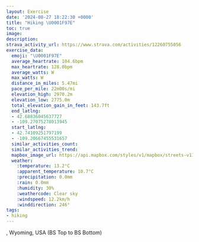 ```yaml
---
layout: Exercise
date: '2024-08-27 18:22:30 +0000'
title: "Hiking \U0001F97E"
toc: true
image:
description:
strava_activity_url: https://www.strava.com/activities/12260755056
exercise_data:
  emoji: "\U0001F97E"
  average_heartrate: 104.6bpm
  max_heartrate: 128.0bpm
  average_watts: W
  max_watts: W
  distance_in_miles: 5.47mi
  pace_per_mile: 22m00s/mi
  elevation_high: 2970.2m
  elevation_low: 2775.0m
  total_elevation_gain_in_feet: 143.7ft
  end_latlng:
  - 42.68836045637727
  - -109.27075278013945
  start_latlng:
  - 42.74109251797199
  - -109.20667455531657
  similar_activities_count:
  similar_activities_trend:
  mapbox_image_url: https://api.mapbox.com/styles/v1/mapbox/streets-v11/static/path-5+787af2-1.0(aozcG~qpySP%7C%40%5Cd%40FXVHf%40f%40Ld%40%5E%5Cj%40fATLNLCDzBt%40v%40fAt%40p%40RFXb%40b%40bACNFd%40%60%40h%40Rp%40Z%5CRz%40d%40l%40RJt%40bATf%40z%40dABhBBVL%60%40NRF%5EFPjAp%40TRLd%40%60%40~%40Bp%40L%5EFBTIXNRzAHR%5Ef%40%60%40bA%5Eb%40b%40%7C%40%60%40h%40H%5CdAvAFd%40d%40r%40b%40h%40d%40r%40r%40%5EVVN%5CJf%40P%5EdAtAJt%40Cx%40l%40%60AD%5CPZNl%40r%40hBAPLd%40%7C%40fAZJ%60%40b%40%60%40fABd%40%60%40hAh%40f%40d%40Bh%40Z%5Et%40TRVz%40RNDXp%40x%40%60%40v%40VVVfAPNLXBj%40N~%40j%40n%40Lb%40Hp%40GN%3FPXh%40Nx%40Z%5EHVFh%40XhA%3Fb%40HTMXBANLXd%40DZZz%40d%40b%40DNZRl%40t%40%5EZn%40Zh%40l%40r%40d%40Xd%40%60%40t%40HVz%40p%40ZbAl%40h%40HXD%60%40j%40hABHADp%40XNNFLD%5Cr%40Xn%40h%40b%40bAt%40%60ANXf%40l%40rAjANl%40VZNt%40%60Aj%40%60AhAhC%60Bn%40j%40THV%5El%40h%40JT~%40n%40VZdA%60%40LVp%40r%40h%40%7C%40Tr%40j%40x%40Bb%40xAtAVd%40Rn%40bBhANXTPj%40nAZRfAbAn%40lAjAp%40%5C%5CXFbAt%40l%40p%40%5EHh%40b%40l%40t%40f%40XdBvATb%40f%40d%40v%40~%40tApAt%40jATTPf%40d%40%5Er%40bA%40NBIC%40%3FJZn%40LThAp%40X%60%40h%40b%40j%40LR%60%40b%40f%40~%40r%40R%5CFT%3FXZRH%5ET%5ED%5C%3Fb%40CE%40CLTRHPf%40VNp%40v%40dAl%40l%40t%40lA%7C%40X%60%40Nl%40PNHT~%40n%40d%40dA%5Ch%40x%40j%40h%40r%40ZVJVX%5EXRp%40v%40dAhB%5C%5Ch%40v%40%60BjAr%40%5El%40PFN%60%40D%5CRtA%5Ch%40VfBb%40t%40DxBd%40rAn%40ZFFKEJBLx%40h%40d%40NTRp%40Xh%40d%40FV%60%40n%40d%40dAx%40%7C%40v%40h%40d%40jAr%40%60AP%60%40%5Cd%40LDEBVDj%40d%40Zl%40DZZr%40NTh%40XLPbAnCf%40rBTn%40A%5CGh%40ITCb%40Wn%40SNEPIHKv%40TFJOJEJTLF%40b%40KT%40HIBBBCABh%40%5Bn%40i%40Rc%40%60%40q%40Ti%40d%40K%5EEp%40%40RHTr%40p%40%60%40l%40b%40XRZf%40f%40BDCB%7CAbAv%40p%40tAn%40%60%40%40t%40PdC~%40bB%60A~%40%60%40d%40d%40f%40Lb%40XvBf%40),pin-s-s+e5b22e(-109.20752,42.73921),pin-s-f+89ae00(-109.26970000000007,42.690719999999985)/auto/800x800?access_token=pk.eyJ1Ijoiam9zaGJlY2ttYW4iLCJhIjoiY205eWR2aDd1MWZ6djJrbXc4a3M0bWZleiJ9.XiG9OWkNcZk2QzjJbxLB4A
  weather:
    :temperature: 13.2°C
    :apparent_temperature: 10.7°C
    :precipitation: 0.0mm
    :rain: 0.0mm
    :humidity: 30%
    :weathercode: Clear sky
    :windspeed: 12.2km/h
    :winddirection: 246°
tags:
- hiking
---
```

, Wyoming, USA (BS Top to BS Bottom)

